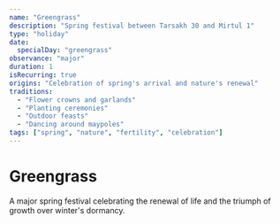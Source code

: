 ```yaml
---
name: "Greengrass"
description: "Spring festival between Tarsakh 30 and Mirtul 1"
type: "holiday"
date:
  specialDay: "greengrass"
observance: "major"
duration: 1
isRecurring: true
origins: "Celebration of spring's arrival and nature's renewal"
traditions:
  - "Flower crowns and garlands"
  - "Planting ceremonies"
  - "Outdoor feasts"
  - "Dancing around maypoles"
tags: ["spring", "nature", "fertility", "celebration"]
---
```


# Greengrass

A major spring festival celebrating the renewal of life and the triumph of growth over winter's dormancy.
